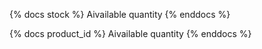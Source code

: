 {% docs stock %}
Aivailable quantity
{% enddocs %}

{% docs product_id %}
Aivailable quantity
{% enddocs %}